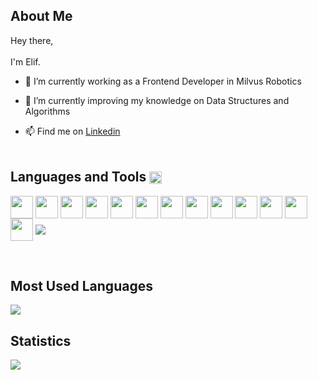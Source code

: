 ## About Me

Hey there, <br/>
<br/>
I'm Elif.

- 🔭 I’m currently working as a Frontend Developer in Milvus Robotics

- 🌱 I’m currently improving my knowledge on Data Structures and Algorithms 

- 📫 Find me on <a href="https://www.linkedin.com/in/elif-irem-kara/">Linkedin</a><br><br>


## Languages and Tools <img src = "https://media2.giphy.com/media/QssGEmpkyEOhBCb7e1/giphy.gif?cid=ecf05e47a0n3gi1bfqntqmob8g9aid1oyj2wr3ds3mg700bl&rid=giphy.gif" align= 'center' width ='20px'> 
<p>
<img width ='36px' align='center' src ='https://raw.githubusercontent.com/rahulbanerjee26/githubAboutMeGenerator/main/icons/javascript.svg'>
<img width='36px' align='center' src='https://raw.githubusercontent.com/rahulbanerjee26/githubAboutMeGenerator/main/icons/vuejs.svg'>
<img width='36px' align='center' src='https://raw.githubusercontent.com/rahulbanerjee26/githubAboutMeGenerator/main/icons/nuxtjs.svg'>
<img width ='36px' align='center' src ='https://raw.githubusercontent.com/rahulbanerjee26/githubAboutMeGenerator/main/icons/reactjs.svg'>
<img width='36px' align='center' src='https://raw.githubusercontent.com/rahulbanerjee26/githubAboutMeGenerator/main/icons/redux.svg'>
<img width ='36px' align='center' src ='https://raw.githubusercontent.com/rahulbanerjee26/githubAboutMeGenerator/main/icons/git.svg'>
<img width ='36px' align='center' src ='https://raw.githubusercontent.com/rahulbanerjee26/githubAboutMeGenerator/main/icons/matlab.svg'>
<img width ='36px' align='center' src ='https://raw.githubusercontent.com/rahulbanerjee26/githubAboutMeGenerator/main/icons/html.svg'>  
<img width ='36px' align='center' src ='https://raw.githubusercontent.com/rahulbanerjee26/githubAboutMeGenerator/main/icons/css.svg'>
<img width='36px' align='center' src='https://raw.githubusercontent.com/rahulbanerjee26/githubAboutMeGenerator/main/icons/tailwind.svg'>
<img width ='36px' align='center' src ='https://raw.githubusercontent.com/rahulbanerjee26/githubAboutMeGenerator/main/icons/firebase.svg'>  
<img width ='36px' align='center' src ='https://raw.githubusercontent.com/rahulbanerjee26/githubAboutMeGenerator/main/icons/heroku.svg'> 
<img width ='36px' align='center' src ='https://raw.githubusercontent.com/rahulbanerjee26/githubAboutMeGenerator/main/icons/github.svg'>  
 
<img  align='center'  src="https://img.shields.io/badge/Visual_Studio_Code-0078D4?style=for-the-badge&logo=visual%20studio%20code&logoColor=white">

</p><br/>

## Most Used Languages 
<a href="https://github-readme-stats.vercel.app/api/top-langs/?username=elfrmkr&layout=compact&text_color=daf7dc&bg_color=151515"><img  align="center" src="https://github-readme-stats.vercel.app/api/top-langs/?username=elfrmkr&layout=compact&text_color=daf7dc&bg_color=282a36&border_color=282a36" ></a></h2>
<br/>

## Statistics 
<img align="center" src="https://github-readme-streak-stats.herokuapp.com/?user=elfrmkr&theme=radical&hide_border=true"/><br><br>
<!--
**elfrmkr/elfrmkr** is a ✨ _special_ ✨ repository because its `README.md` (this file) appears on your GitHub profile.

Here are some ideas to get you started:


- 😄 Pronouns: ...
- ⚡ Fun fact: ...
-->
